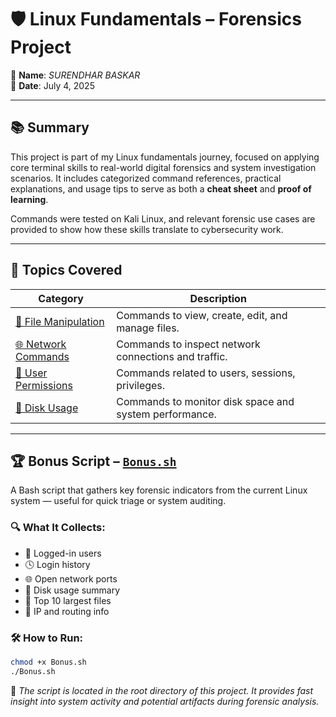 # 🛡️ Linux Fundamentals – Forensics Project

👤 **Name**: *SURENDHAR BASKAR*  
📅 **Date**: July 4, 2025

---

## 📚 Summary

This project is part of my Linux fundamentals journey, focused on applying core terminal skills to real-world digital forensics and system investigation scenarios. It includes categorized command references, practical explanations, and usage tips to serve as both a **cheat sheet** and **proof of learning**.

Commands were tested on Kali Linux, and relevant forensic use cases are provided to show how these skills translate to cybersecurity work.

---

## 📂 Topics Covered

| Category | Description |
|----------|-------------|
| [📁 File Manipulation](./file-manipulation/commands.md) | Commands to view, create, edit, and manage files. |
| [🌐 Network Commands](./network-commands/commands.md) | Commands to inspect network connections and traffic. |
| [🔐 User Permissions](./user-permissions/commands.md) | Commands related to users, sessions, privileges. |
| [💾 Disk Usage](./disk-usage/commands.md) | Commands to monitor disk space and system performance. |

---

## 🏆 Bonus Script – [`Bonus.sh`](./Bonus.sh)

A Bash script that gathers key forensic indicators from the current Linux system — useful for quick triage or system auditing.

### 🔍 What It Collects:
- 👥 Logged-in users  
- 🕓 Login history  
- 🌐 Open network ports  
- 💽 Disk usage summary  
- 📁 Top 10 largest files  
- 🧭 IP and routing info  

### 🛠️ How to Run:

```bash
chmod +x Bonus.sh
./Bonus.sh
```

📌 *The script is located in the root directory of this project. It provides fast insight into system activity and potential artifacts during forensic analysis.*

